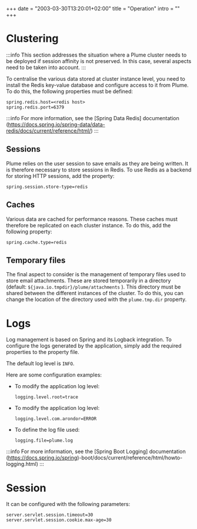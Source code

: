 +++
date = "2003-03-30T13:20:01+02:00"
title = "Operation"
intro = ""
+++

# Clustering

:::info
This section addresses the situation where a Plume cluster needs to be deployed if session affinity is not preserved. In this case, several aspects need to be taken into account.
:::

To centralise the various data stored at cluster instance level, you need to install the Redis key-value database and configure access to it from Plume. To do this, the following properties must be defined: 

```properties
spring.redis.host=<redis host>
spring.redis.port=6379
```
:::info
For more information, see the [Spring Data Redis] documentation (https://docs.spring.io/spring-data/data-redis/docs/current/reference/html/)
:::

## Sessions
Plume relies on the user session to save emails as they are being written. It is therefore necessary to store sessions in Redis. To use Redis as a backend for storing HTTP sessions, add the property:  

```properties
spring.session.store-type=redis
```

## Caches
Various data are cached for performance reasons. These caches must therefore be replicated on each cluster instance. To do this, add the following property:

```properties
spring.cache.type=redis
```

## Temporary files
The final aspect to consider is the management of temporary files used to store email attachments. These are stored temporarily in a directory (default: `${java.io.tmpdir}/plume/attachments` ).
This directory must be shared between the different instances of the cluster. To do this, you can change the location of the directory used with the `plume.tmp.dir` property. 

# Logs

Log management is based on Spring and its Logback integration. To configure the logs generated by the application, simply add the required properties to the property file.

The default log level is `INFO`.

Here are some configuration examples: 

* To modify the application log level: 

	```properties
	logging.level.root=trace
	```

* To modify the application log level: 

	```properties
	logging.level.com.arondor=ERROR
	```

* To define the log file used: 

	```properties
	logging.file=plume.log	
	```


:::info
For more information, see the [Spring Boot Logging] documentation (https://docs.spring.io/spring)-boot/docs/current/reference/html/howto-logging.html) 
:::


# Session

It can be configured with the following parameters: 

```properties
server.servlet.session.timeout=30
server.servlet.session.cookie.max-age=30
```

